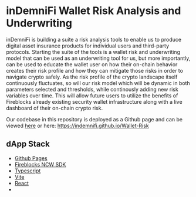 # inDemniFi Wallet Risk Analysis and Underwriting 

  inDemniFi is building a suite a risk analysis tools to enable us to produce digital asset insurance products for individual users and third-party protocols. Starting the suite of the tools is a wallet risk and underwriting model that can be used as an underwriting tool for us, but more importantly, can be used to educate the wallet user on how their on-chain behavior creates their risk profile and how they can mitigate those risks in order to navigate crypto safely. As the risk profile of the crypto landscape itself continuously fluctuates, so will our risk model which will be dynamic in both parameters selected and thresholds, while continously adding new risk variables over time. This will allow future users to utilize the benefits of Fireblocks already existing security wallet infrastructure along with a live dashboard of their on-chain crypto risk. 

Our codebase in this repository is deployed as a Github page and can be viewed [here](https://indemnifi.github.io/Wallet-Risk) or here: https://indemnifi.github.io/Wallet-Risk

## dApp Stack

- [Github Pages](https://indemnifi.github.io/Wallet-Risk)
- [Fireblocks NCW SDK](https://www.npmjs.com/package/@fireblocks/ncw-js-sdk)
- [Typescript](https://www.npmjs.com/package/typescript)
- [Vite](https://www.npmjs.com/package/vite)
- [React](https://www.npmjs.com/package/react)
- 
